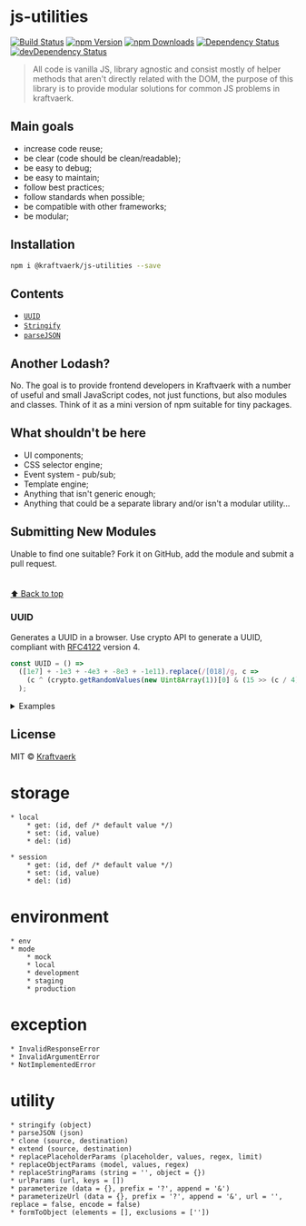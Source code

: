 # js-utilities

[![Build Status](https://img.shields.io/travis/kraftvaerk/js-utilities/master.svg?style=flat-square)](https://travis-ci.org/kraftvaerk/js-utilities) 
[![npm Version](https://img.shields.io/npm/v/@kraftvaerk/js-utilities.svg?style=flat-square)](https://www.npmjs.com/package/@kraftvaerk/js-utilities) 
[![npm Downloads](https://img.shields.io/npm/dm/@kraftvaerk/js-utilities.svg?style=flat-square)](https://www.npmjs.com/package/@kraftvaerk/js-utilities) 
[![Dependency Status](https://img.shields.io/david/kraftvaerk/js-utilities.svg?style=flat-square)](https://david-dm.org/kraftvaerk/js-utilities) 
[![devDependency Status](https://img.shields.io/david/dev/kraftvaerk/js-utilities.svg?style=flat-square)](https://david-dm.org/kraftvaerk/js-utilities/?type=dev)

> All code is vanilla JS, library agnostic and consist mostly of helper methods that aren't directly related with the DOM, the purpose of this library is to provide modular solutions for common JS problems in kraftvaerk.

## Main goals

 - increase code reuse;
 - be clear (code should be clean/readable);
 - be easy to debug;
 - be easy to maintain;
 - follow best practices;
 - follow standards when possible;
 - be compatible with other frameworks;
 - be modular;
  
## Installation

```bash
npm i @kraftvaerk/js-utilities --save
```

## Contents

* [`UUID`](#UUID)
* [`Stringify`](#call)
* [`parseJSON`](#collectinto)

## Another Lodash?

No. The goal is to provide frontend developers in Kraftvaerk with a number of useful and small JavaScript codes, not just functions, but also modules and classes. Think of it as a mini version of npm suitable for tiny packages.


## What shouldn't be here ##

 - UI components;
 - CSS selector engine;
 - Event system - pub/sub;
 - Template engine;
 - Anything that isn't generic enough;
 - Anything that could be a separate library and/or isn't a modular utility...

## Submitting New Modules

Unable to find one suitable? Fork it on GitHub, add the module and submit a pull
request.

#### 
<br>[⬆ Back to top](#contents)

### UUID

Generates a UUID in a browser. Use crypto API to generate a UUID, compliant with [RFC4122](https://www.ietf.org/rfc/rfc4122.txt) version 4.

```js
const UUID = () =>
  ([1e7] + -1e3 + -4e3 + -8e3 + -1e11).replace(/[018]/g, c =>
    (c ^ (crypto.getRandomValues(new Uint8Array(1))[0] & (15 >> (c / 4)))).toString(16)
  );
```

<details>
<summary>Examples</summary>

```javascript
import UUID from '@kraftvaerk/js-utilities/uuid';

UUID(); // -> 0e3b84af-f911-4a55-b78a-cedf6f0bd815
```
</details>

## License

MIT © [Kraftvaerk](http://kraftvaerk.com/)


#	storage

	* local
		* get: (id, def /* default value */)
    	* set: (id, value)
		* del: (id)

	* session
		* get: (id, def /* default value */)
    	* set: (id, value)
		* del: (id)

#	environment

	* env
	* mode
		* mock
		* local
		* development
		* staging
		* production

#	exception

	* InvalidResponseError 
    * InvalidArgumentError 
    * NotImplementedError

#	utility

	* stringify (object)
    * parseJSON (json)
    * clone (source, destination)
    * extend (source, destination)
    * replacePlaceholderParams (placeholder, values, regex, limit)
    * replaceObjectParams (model, values, regex)
    * replaceStringParams (string = '', object = {})
    * urlParams (url, keys = [])
    * parameterize (data = {}, prefix = '?', append = '&')
    * parameterizeUrl (data = {}, prefix = '?', append = '&', url = '', replace = false, encode = false)
    * formToObject (elements = [], exclusions = [''])
